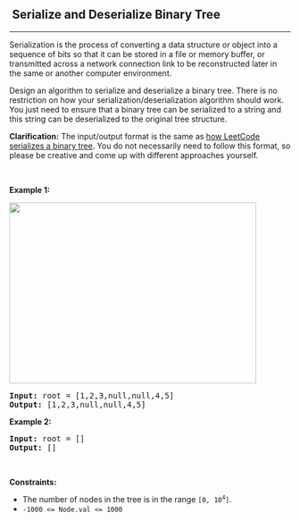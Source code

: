 <h2>  Serialize and Deserialize Binary Tree</h2><hr><div><p>Serialization is the process of converting a data structure or object into a sequence of bits so that it can be stored in a file or memory buffer, or transmitted across a network connection link to be reconstructed later in the same or another computer environment.</p>

<p>Design an algorithm to serialize and deserialize a binary tree. There is no restriction on how your serialization/deserialization algorithm should work. You just need to ensure that a binary tree can be serialized to a string and this string can be deserialized to the original tree structure.</p>

<p><strong>Clarification:</strong> The input/output format is the same as <a href="https://support.leetcode.com/hc/en-us/articles/32442719377939-How-to-create-test-cases-on-LeetCode#h_01J5EGREAW3NAEJ14XC07GRW1A" target="_blank">how LeetCode serializes a binary tree</a>. You do not necessarily need to follow this format, so please be creative and come up with different approaches yourself.</p>

<p>&nbsp;</p>
<p><strong class="example">Example 1:</strong></p>
<img alt="" src="https://assets.leetcode.com/uploads/2020/09/15/serdeser.jpg" style="width: 442px; height: 324px;">
<pre><strong>Input:</strong> root = [1,2,3,null,null,4,5]
<strong>Output:</strong> [1,2,3,null,null,4,5]
</pre>

<p><strong class="example">Example 2:</strong></p>

<pre><strong>Input:</strong> root = []
<strong>Output:</strong> []
</pre>

<p>&nbsp;</p>
<p><strong>Constraints:</strong></p>

<ul>
	<li>The number of nodes in the tree is in the range <code>[0, 10<sup>4</sup>]</code>.</li>
	<li><code>-1000 &lt;= Node.val &lt;= 1000</code></li>
</ul>
</div>